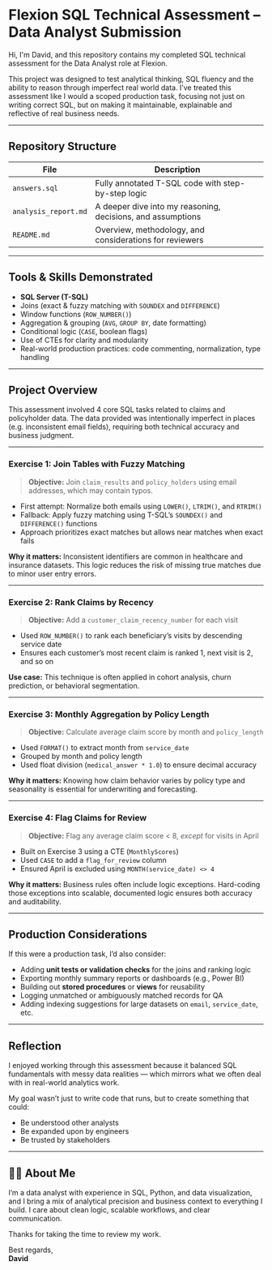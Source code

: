 #  Flexion SQL Technical Assessment – Data Analyst Submission

Hi, I'm David, and this repository contains my completed SQL technical assessment for the Data Analyst role at Flexion.

This project was designed to test analytical thinking, SQL fluency and the ability to reason through imperfect real world data. I’ve treated this assessment like I would a scoped production task, focusing not just on writing correct SQL, but on making it maintainable, explainable and reflective of real business needs.

---

##  Repository Structure

| File                | Description                                                                 |
|---------------------|-----------------------------------------------------------------------------|
| `answers.sql`        | Fully annotated T-SQL code with step-by-step logic                         |
| `analysis_report.md` | A deeper dive into my reasoning, decisions, and assumptions                |
| `README.md`          | Overview, methodology, and considerations for reviewers                    |

---

##  Tools & Skills Demonstrated

- **SQL Server (T-SQL)**
- Joins (exact & fuzzy matching with `SOUNDEX` and `DIFFERENCE`)
- Window functions (`ROW_NUMBER()`)
- Aggregation & grouping (`AVG`, `GROUP BY`, date formatting)
- Conditional logic (`CASE`, boolean flags)
- Use of CTEs for clarity and modularity
- Real-world production practices: code commenting, normalization, type handling

---

##  Project Overview

This assessment involved 4 core SQL tasks related to claims and policyholder data. The data provided was intentionally imperfect in places (e.g. inconsistent email fields), requiring both technical accuracy and business judgment.

---

###  Exercise 1: Join Tables with Fuzzy Matching

> **Objective:** Join `claim_results` and `policy_holders` using email addresses, which may contain typos.

- First attempt: Normalize both emails using `LOWER()`, `LTRIM()`, and `RTRIM()`
- Fallback: Apply fuzzy matching using T-SQL’s `SOUNDEX()` and `DIFFERENCE()` functions
- Approach prioritizes exact matches but allows near matches when exact fails

 **Why it matters:** Inconsistent identifiers are common in healthcare and insurance datasets. This logic reduces the risk of missing true matches due to minor user entry errors.

---

###  Exercise 2: Rank Claims by Recency

> **Objective:** Add a `customer_claim_recency_number` for each visit

- Used `ROW_NUMBER()` to rank each beneficiary’s visits by descending service date
- Ensures each customer’s most recent claim is ranked 1, next visit is 2, and so on

 **Use case:** This technique is often applied in cohort analysis, churn prediction, or behavioral segmentation.

---

###  Exercise 3: Monthly Aggregation by Policy Length

> **Objective:** Calculate average claim score by month and `policy_length`

- Used `FORMAT()` to extract month from `service_date`
- Grouped by month and policy length
- Used float division (`medical_answer * 1.0`) to ensure decimal accuracy

 **Why it matters:** Knowing how claim behavior varies by policy type and seasonality is essential for underwriting and forecasting.

---

###  Exercise 4: Flag Claims for Review

> **Objective:** Flag any average claim score < 8, *except* for visits in April

- Built on Exercise 3 using a CTE (`MonthlyScores`)
- Used `CASE` to add a `flag_for_review` column
- Ensured April is excluded using `MONTH(service_date) <> 4`

 **Why it matters:** Business rules often include logic exceptions. Hard-coding those exceptions into scalable, documented logic ensures both accuracy and auditability.

---

##  Production Considerations

If this were a production task, I’d also consider:

- Adding **unit tests or validation checks** for the joins and ranking logic
- Exporting monthly summary reports or dashboards (e.g., Power BI)
- Building out **stored procedures** or **views** for reusability
- Logging unmatched or ambiguously matched records for QA
- Adding indexing suggestions for large datasets on `email`, `service_date`, etc.

---

##  Reflection

I enjoyed working through this assessment because it balanced SQL fundamentals with messy data realities — which mirrors what we often deal with in real-world analytics work.

My goal wasn’t just to write code that runs, but to create something that could:
- Be understood other analysts
- Be expanded upon by engineers
- Be trusted by stakeholders

---

## 🙋‍♂️ About Me

I’m a data analyst with experience in SQL, Python, and data visualization, and I bring a mix of analytical precision and business context to everything I build. I care about clean logic, scalable workflows, and clear communication.

Thanks for taking the time to review my work.

Best regards,  
**David**
